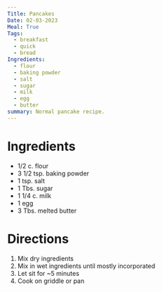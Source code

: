 ```yaml
---
Title: Pancakes
Date: 02-03-2023
Meal: True
Tags:
  - breakfast
  - quick
  - bread
Ingredients:
  - flour
  - baking powder
  - salt
  - sugar
  - milk
  - egg
  - butter
summary: Normal pancake recipe.
---
```


# Ingredients
- 1/2 c. flour
- 3 1/2 tsp. baking powder
- 1 tsp. salt
- 1 Tbs. sugar
- 1 1/4 c. milk
- 1 egg
- 3 Tbs. melted butter

# Directions
1. Mix dry ingredients
2. Mix in wet ingredients until mostly incorporated
3. Let sit for ~5 minutes
4. Cook on griddle or pan
